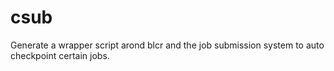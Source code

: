 csub
====

Generate a wrapper script arond blcr and the job submission system to auto checkpoint certain jobs.
